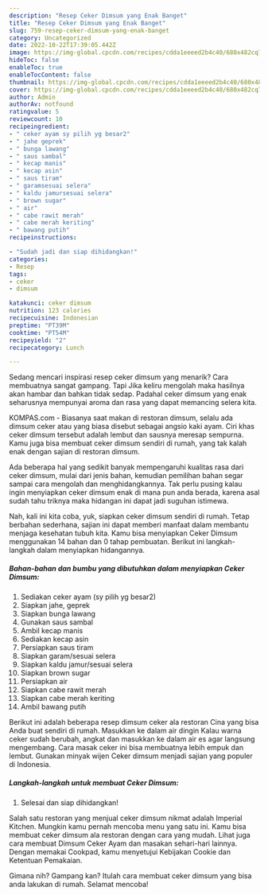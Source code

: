 ```yaml
---
description: "Resep Ceker Dimsum yang Enak Banget"
title: "Resep Ceker Dimsum yang Enak Banget"
slug: 759-resep-ceker-dimsum-yang-enak-banget
category: Uncategorized
date: 2022-10-22T17:39:05.442Z
image: https://img-global.cpcdn.com/recipes/cdda1eeeed2b4c40/680x482cq70/ceker-dimsum-foto-resep-utama.jpg
hideToc: false
enableToc: true
enableTocContent: false
thumbnail: https://img-global.cpcdn.com/recipes/cdda1eeeed2b4c40/680x482cq70/ceker-dimsum-foto-resep-utama.jpg
cover: https://img-global.cpcdn.com/recipes/cdda1eeeed2b4c40/680x482cq70/ceker-dimsum-foto-resep-utama.jpg
author: Admin
authorAv: notfound
ratingvalue: 5
reviewcount: 10
recipeingredient:
- " ceker ayam sy pilih yg besar2"
- " jahe geprek"
- " bunga lawang"
- " saus sambal"
- " kecap manis"
- " kecap asin"
- " saus tiram"
- " garamsesuai selera"
- " kaldu jamursesuai selera"
- " brown sugar"
- " air"
- " cabe rawit merah"
- " cabe merah keriting"
- " bawang putih"
recipeinstructions:

- "Sudah jadi dan siap dihidangkan!"
categories:
- Resep
tags:
- ceker
- dimsum

katakunci: ceker dimsum 
nutrition: 123 calories
recipecuisine: Indonesian
preptime: "PT39M"
cooktime: "PT54M"
recipeyield: "2"
recipecategory: Lunch

---
```



Sedang mencari inspirasi resep ceker dimsum yang menarik? Cara membuatnya sangat gampang. Tapi Jika keliru mengolah maka hasilnya akan hambar dan bahkan tidak sedap. Padahal ceker dimsum yang enak seharusnya mempunyai aroma dan rasa yang dapat memancing selera kita.


KOMPAS.com - Biasanya saat makan di restoran dimsum, selalu ada dimsum ceker atau yang biasa disebut sebagai angsio kaki ayam. Ciri khas ceker dimsum tersebut adalah lembut dan sausnya meresap sempurna. Kamu juga bisa membuat ceker dimsum sendiri di rumah, yang tak kalah enak dengan sajian di restoran dimsum.

Ada beberapa hal yang sedikit banyak mempengaruhi kualitas rasa dari ceker dimsum, mulai dari jenis bahan, kemudian pemilihan bahan segar sampai cara mengolah dan menghidangkannya. Tak perlu pusing kalau ingin menyiapkan ceker dimsum enak di mana pun anda berada, karena asal sudah tahu triknya maka hidangan ini dapat jadi suguhan istimewa.


Nah, kali ini kita coba, yuk, siapkan ceker dimsum sendiri di rumah. Tetap berbahan sederhana, sajian ini dapat memberi manfaat dalam membantu menjaga kesehatan tubuh kita. Kamu bisa menyiapkan Ceker Dimsum menggunakan 14 bahan dan 0 tahap pembuatan. Berikut ini langkah-langkah dalam menyiapkan hidangannya.

<!--inarticleads1-->

##### Bahan-bahan dan bumbu yang dibutuhkan dalam menyiapkan Ceker Dimsum:

1. Sediakan  ceker ayam (sy pilih yg besar2)
1. Siapkan  jahe, geprek
1. Siapkan  bunga lawang
1. Gunakan  saus sambal
1. Ambil  kecap manis
1. Sediakan  kecap asin
1. Persiapkan  saus tiram
1. Siapkan  garam/sesuai selera
1. Siapkan  kaldu jamur/sesuai selera
1. Siapkan  brown sugar
1. Persiapkan  air
1. Siapkan  cabe rawit merah
1. Siapkan  cabe merah keriting
1. Ambil  bawang putih


Berikut ini adalah beberapa resep dimsum ceker ala restoran Cina yang bisa Anda buat sendiri di rumah. Masukkan ke dalam air dingin Kalau warna ceker sudah berubah, angkat dan masukkan ke dalam air es agar langsung mengembang. Cara masak ceker ini bisa membuatnya lebih empuk dan lembut. Gunakan minyak wijen Ceker dimsum menjadi sajian yang populer di Indonesia. 

<!--inarticleads2-->

##### Langkah-langkah untuk membuat Ceker Dimsum:


1. Selesai dan siap dihidangkan!

Salah satu restoran yang menjual ceker dimsum nikmat adalah Imperial Kitchen. Mungkin kamu pernah mencoba menu yang satu ini. Kamu bisa membuat ceker dimsum ala restoran dengan cara yang mudah. Lihat juga cara membuat Dimsum Ceker Ayam dan masakan sehari-hari lainnya. Dengan memakai Cookpad, kamu menyetujui Kebijakan Cookie dan Ketentuan Pemakaian. 

Gimana nih? Gampang kan? Itulah cara membuat ceker dimsum yang bisa anda lakukan di rumah. Selamat mencoba!
